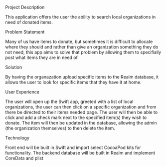 Project Description

This application offers the user the ability to search local organizations in need of donated items. 

Problem Statement

Many of us have items to donate, but sometimes it is difficult to allocate where they should and rather than give an organization something they do not need, this app aims to solve that problem by allowing them to specifially post what items they are in need of. 

Solution

By having the organazation upload specific items to the Realm database, it allows the user to look for specific items that they have it at home.

User Experience

The user will open up the Swift app, greeted with a list of local organizations, the user can then click on a specific organization and from there be directed to their items needed page. The user will then be able to click and add a check mark next to the specified item(s) they wish to donate. The item will then be updated in the database, allowing the admin (the organization themselves) to then delete the item. 

Technology

Front end will be built in Swift and import select CocoaPod kits for functionality. 
The backend database will be built in Realm and implement CoreData and plist
